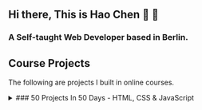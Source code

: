 ## Hi there, This is Hao Chen 👋 👋
### A Self-taught Web Developer based in Berlin.


## Course Projects
The following are projects I built in online courses.
<details>
  <summary>### 50 Projects In 50 Days - HTML, CSS & JavaScript</summary>
  
  Course Link: [50 Projects In 50 Days](https://www.udemy.com/course/50-projects-50-days/)
  
| Project  | Live Demo      |
| -------- | -------------- |
| [Expanding Cards](https://github.com/mmkrty/50-expanding-card) |  |
| [Progress Steps](https://github.com/mmkrty/50-progress-steps) |  |
  
  
</details>
<!--
**mmkrty/mmkrty** is a ✨ _special_ ✨ repository because its `README.md` (this file) appears on your GitHub profile.

Here are some ideas to get you started:

- 🔭 I’m currently working on ...
- 🌱 I’m currently learning ...
- 👯 I’m looking to collaborate on ...
- 🤔 I’m looking for help with ...
- 💬 Ask me about ...
- 📫 How to reach me: ...
- 😄 Pronouns: ...
- ⚡ Fun fact: ...
-->
